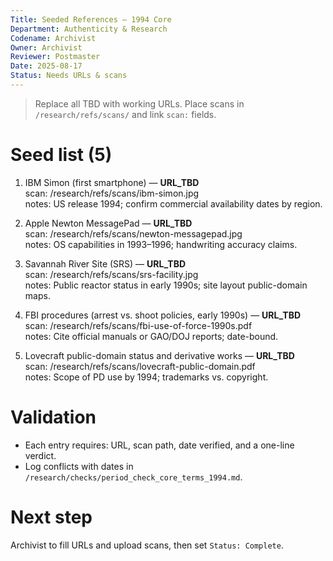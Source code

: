 ```yaml
---
Title: Seeded References — 1994 Core
Department: Authenticity & Research
Codename: Archivist
Owner: Archivist
Reviewer: Postmaster
Date: 2025-08-17
Status: Needs URLs & scans
---
```


> Replace all TBD with working URLs. Place scans in `/research/refs/scans/` and link `scan:` fields.

# Seed list (5)
1) IBM Simon (first smartphone) — **URL_TBD**  
   scan: /research/refs/scans/ibm-simon.jpg  
   notes: US release 1994; confirm commercial availability dates by region.

2) Apple Newton MessagePad — **URL_TBD**  
   scan: /research/refs/scans/newton-messagepad.jpg  
   notes: OS capabilities in 1993–1996; handwriting accuracy claims.

3) Savannah River Site (SRS) — **URL_TBD**  
   scan: /research/refs/scans/srs-facility.jpg  
   notes: Public reactor status in early 1990s; site layout public-domain maps.

4) FBI procedures (arrest vs. shoot policies, early 1990s) — **URL_TBD**  
   scan: /research/refs/scans/fbi-use-of-force-1990s.pdf  
   notes: Cite official manuals or GAO/DOJ reports; date-bound.

5) Lovecraft public-domain status and derivative works — **URL_TBD**  
   scan: /research/refs/scans/lovecraft-public-domain.pdf  
   notes: Scope of PD use by 1994; trademarks vs. copyright.

# Validation
- Each entry requires: URL, scan path, date verified, and a one-line verdict.
- Log conflicts with dates in `/research/checks/period_check_core_terms_1994.md`.

# Next step
Archivist to fill URLs and upload scans, then set `Status: Complete`.
